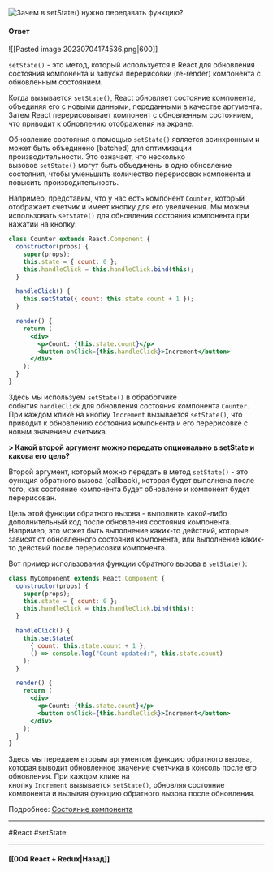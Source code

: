 ![Зачем в `setState()` нужно передавать функцию?](https://youtu.be/GZUy2i6QN7o?t=627)

#### Ответ

![[Pasted image 20230704174536.png|600]]

`setState()` - это метод, который используется в React для обновления состояния компонента и запуска перерисовки (re-render) компонента с обновленным состоянием.

Когда вызывается `setState()`, React обновляет состояние компонента, объединяя его с новыми данными, переданными в качестве аргумента. Затем React перерисовывает компонент с обновленным состоянием, что приводит к обновлению отображения на экране.

Обновление состояния с помощью `setState()` является асинхронным и может быть объединено (batched) для оптимизации производительности. Это означает, что несколько вызовов `setState()` могут быть объединены в одно обновление состояния, чтобы уменьшить количество перерисовок компонента и повысить производительность.

Например, представим, что у нас есть компонент `Counter`, который отображает счетчик и имеет кнопку для его увеличения. Мы можем использовать `setState()` для обновления состояния компонента при нажатии на кнопку:

```jsx
class Counter extends React.Component {
  constructor(props) {
    super(props);
    this.state = { count: 0 };
    this.handleClick = this.handleClick.bind(this);
  }

  handleClick() {
    this.setState({ count: this.state.count + 1 });
  }

  render() {
    return (
      <div>
        <p>Count: {this.state.count}</p>
        <button onClick={this.handleClick}>Increment</button>
      </div>
    );
  }
}
```

Здесь мы используем `setState()` в обработчике события `handleClick` для обновления состояния компонента `Counter`. При каждом клике на кнопку `Increment` вызывается `setState()`, что приводит к обновлению состояния компонента и его перерисовке с новым значением счетчика.

**> Какой второй аргумент можно передать опционально в setState и какова его цель?**

Второй аргумент, который можно передать в метод `setState()` - это функция обратного вызова (callback), которая будет выполнена после того, как состояние компонента будет обновлено и компонент будет перерисован.

Цель этой функции обратного вызова - выполнить какой-либо дополнительный код после обновления состояния компонента. Например, это может быть выполнение каких-то действий, которые зависят от обновленного состояния компонента, или выполнение каких-то действий после перерисовки компонента.

Вот пример использования функции обратного вызова в `setState()`:

```jsx
class MyComponent extends React.Component {
  constructor(props) {
    super(props);
    this.state = { count: 0 };
    this.handleClick = this.handleClick.bind(this);
  }

  handleClick() {
    this.setState(
      { count: this.state.count + 1 },
      () => console.log("Count updated:", this.state.count)
    );
  }

  render() {
    return (
      <div>
        <p>Count: {this.state.count}</p>
        <button onClick={this.handleClick}>Increment</button>
      </div>
    );
  }
}
```

Здесь мы передаем вторым аргументом функцию обратного вызова, которая выводит обновленное значение счетчика в консоль после его обновления. При каждом клике на кнопку `Increment` вызывается `setState()`, обновляя состояние компонента и вызывая функцию обратного вызова после обновления.

Подробнее: [Состояние компонента](https://ru.legacy.reactjs.org/docs/faq-state.html)

____
#React #setState 

____

#### [[004 React + Redux|Назад]]